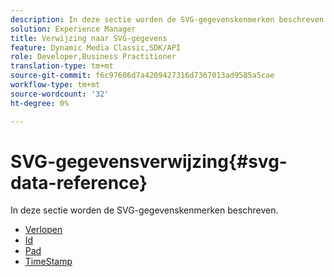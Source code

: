 ```yaml
---
description: In deze sectie worden de SVG-gegevenskenmerken beschreven.
solution: Experience Manager
title: Verwijzing naar SVG-gegevens
feature: Dynamic Media Classic,SDK/API
role: Developer,Business Practitioner
translation-type: tm+mt
source-git-commit: f6c97606d7a4209427316d7367013ad9585a5cae
workflow-type: tm+mt
source-wordcount: '32'
ht-degree: 0%

---
```



# SVG-gegevensverwijzing{#svg-data-reference}

In deze sectie worden de SVG-gegevenskenmerken beschreven.

* [Verlopen](r-expiration-svg.md)
* [Id](r-id-svg.md)
* [Pad](r-path-svg.md)
* [TimeStamp](r-timestamp-svg.md)
